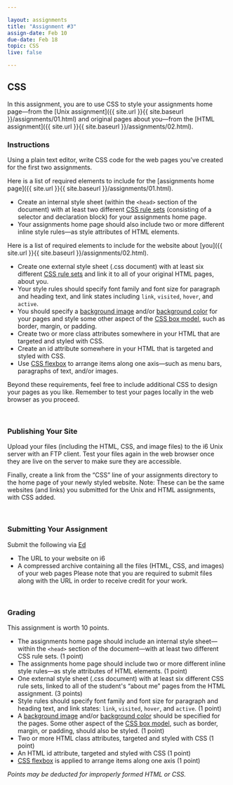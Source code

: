 ```yaml
---

layout: assignments
title: "Assignment #3"
assign-date: Feb 10
due-date: Feb 18
topic: CSS
live: false

---
```

## CSS
In this assignment, you are to use CSS to style your assignments home page—from the [Unix assignment]({{ site.url }}{{ site.baseurl }}/assignments/01.html) and original pages about you—from the [HTML assignment]({{ site.url }}{{ site.baseurl }}/assignments/02.html).

### Instructions
Using a plain text editor, write CSS code for the web pages you’ve created for the first two assignments.

Here is a list of required elements to include for the [assignments home page]({{ site.url }}{{ site.baseurl }}/assignments/01.html).

- Create an internal style sheet (within the `<head>` section of the document) with at least two different [CSS rule sets](https://www.w3schools.com/css/css_syntax.asp) (consisting of a selector and declaration block) for your assignments home page.
- Your assignments home page should also include two or more different inline style rules—as style attributes of HTML elements.  

Here is a list of required elements to include for the website about [you]({{ site.url }}{{ site.baseurl }}/assignments/02.html).

- Create one external style sheet (.css document) with at least six different [CSS rule sets](https://www.w3schools.com/css/css_syntax.asp) and link it to all of your original HTML pages, about you.
- Your style rules should specify font family and font size for paragraph and heading text, and link states including `link`, `visited`, `hover`, and `active`.
- You should specify a [background image](https://www.w3schools.com/cssref/pr_background-image.php) and/or [background color](https://www.w3schools.com/cssref/pr_background-color.php) for your pages and style some other aspect of the [CSS box model](https://www.w3schools.com/css/css_boxmodel.asp), such as border, margin, or padding.
- Create two or more class attributes somewhere in your HTML that are targeted and styled with CSS.
- Create an id attribute somewhere in your HTML that is targeted and styled with CSS.
- Use [CSS flexbox](https://developer.mozilla.org/en-US/docs/Web/CSS/CSS_flexible_box_layout/Basic_concepts_of_flexbox) to arrange items along one axis—such as menu bars, paragraphs of text, and/or images.


Beyond these requirements, feel free to include additional CSS to design your pages as you like. Remember to test your pages locally in the web browser as you proceed.

<div class="section-break"><br></div>

### Publishing Your Site
Upload your files (including the HTML, CSS, and image files) to the i6 Unix server with an FTP client. Test your files again in the web browser once they are live on the server to make sure they are accessible.

Finally, create a link from the “CSS” line of your assignments directory to the home page of your newly styled website. Note: These can be the same websites (and links) you submitted for the Unix and HTML assignments, with CSS added.

<div class="section-break"><br></div>

### Submitting Your Assignment
Submit the following via [Ed]({{site.ed}}lessons/)

- The URL to your website on i6
- A compressed archive containing all the files (HTML, CSS, and images) of your web pages
Please note that you are required to submit files along with the URL in order to receive credit for your work.

<div class="section-break"><br></div>

### Grading
This assignment is worth 10 points.

- The assignments home page should include an internal style sheet—within the `<head>` section of the document—with at least two different CSS rule sets. (1 point)
- The assignments home page should include two or more different inline style rules—as style attributes of HTML elements. (1 point)
- One external style sheet (.css document) with at least six different CSS rule sets, linked to all of the student's “about me” pages from the HTML assignment. (3 points)
- Style rules should specify font family and font size for paragraph and heading text, and link states: `link`, `visited`, `hover`, and `active`. (1 point)
- A [background image](https://www.w3schools.com/cssref/pr_background-image.php) and/or [background color](https://www.w3schools.com/cssref/pr_background-color.php) should be specified for the pages. Some other aspect of the [CSS box model](https://www.w3schools.com/css/css_boxmodel.asp), such as border, margin, or padding, should also be styled. (1 point)
- Two or more HTML class attributes, targeted and styled with CSS (1 point)
- An HTML id attribute, targeted and styled with CSS (1 point)
- [CSS flexbox](https://developer.mozilla.org/en-US/docs/Web/CSS/CSS_flexible_box_layout/Basic_concepts_of_flexbox) is applied to arrange items along one axis (1 point)

*Points may be deducted for improperly formed HTML or CSS.*